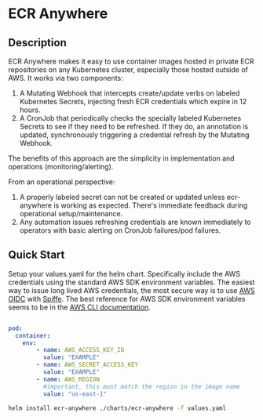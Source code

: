 # ECR Anywhere

## Description
ECR Anywhere makes it easy to use container images hosted in private ECR repositories on any Kubernetes cluster, especially those hosted outside of AWS. It works via two components: 

  1) A Mutating Webhook that intercepts create/update verbs on labeled Kubernetes Secrets, injecting fresh ECR credentials which expire in 12 hours.
  2) A CronJob that periodically checks the specially labeled Kubernetes Secrets to see if they need to be refreshed. If they do, an annotation is updated, synchronously triggering a credential refresh by the Mutating Webhook.

The benefits of this approach are the simplicity in implementation and operations (monitoring/alerting). 

From an operational perspective: 

  1) A properly labeled secret can not be created or updated unless ecr-anywhere is working as expected. There's immediate feedback during operational setup/maintenance.  
  2) Any automation issues refreshing credentials are known immediately to operators with basic alerting on CronJob failures/pod failures. 


## Quick Start

Setup your values.yaml for the helm chart. Specifically include the AWS credentials using the standard AWS SDK environment variables. The easiest way to issue long lived AWS credentials, the most secure way is to use [AWS OIDC](https://docs.aws.amazon.com/IAM/latest/UserGuide/id_roles_providers_create_oidc.html) with [Spiffe](https://spiffe.io/). The best reference for AWS SDK environment variables seems to be in the [AWS CLI documentation](https://docs.aws.amazon.com/cli/v1/userguide/cli-configure-envvars.html).  

```yaml

pod:
  container:
    env:
        - name: AWS_ACCESS_KEY_ID
          value: "EXAMPLE"
        - name: AWS_SECRET_ACCESS_KEY
          value: "EXAMPLE"
        - name: AWS_REGION
          #important, this must match the region in the image name
          value: "us-east-1" 
```


```sh
helm install ecr-anywhere ./charts/ecr-anywhere -f values.yaml
```

